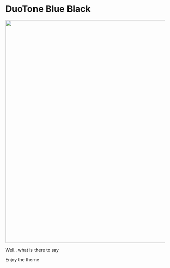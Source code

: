 # DuoTone Blue Black

<img src="https://github.com/k0626089/duotone-blue-black-syntax/raw/master/docs/screenshot.png" width="700">

Well.. what is there to say

Enjoy the theme
